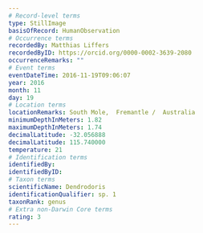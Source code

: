 ```yaml
---
# Record-level terms
type: StillImage
basisOfRecord: HumanObservation
# Occurrence terms
recordedBy: Matthias Liffers
recordedByID: https://orcid.org/0000-0002-3639-2080
occurrenceRemarks: ""
# Event terms
eventDateTime: 2016-11-19T09:06:07
year: 2016
month: 11
day: 19
# Location terms
locationRemarks: South Mole,  Fremantle /  Australia
minimumDepthInMeters: 1.82
maximumDepthInMeters: 1.74
decimalLatitude: -32.056888
decimalLatitude: 115.740000
temperature: 21
# Identification terms
identifiedBy: 
identifiedByID: 
# Taxon terms
scientificName: Dendrodoris
identificationQualifier: sp. 1
taxonRank: genus
# Extra non-Darwin Core terms
rating: 3
---
```

